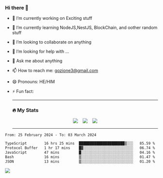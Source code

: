 ### Hi there 👋

<!--
**charlieScript/charlieScript** is a ✨ _special_ ✨ repository because its `README.md` (this file) appears on your GitHub profile.

Here are some ideas to get you started: -->

- 🔭 I’m currently working on Exciting stuff
- 🌱 I’m currently learning NodeJS,NestJS, BlockChain, and oother random stuff
- 👯 I’m looking to collaborate on anything
- 🤔 I’m looking for help with ...
- 💬 Ask me about anything
- 📫 How to reach me: gozione3@gmail.com
- 😄 Pronouns: HE/HIM
- ⚡ Fun fact:


  ---

  ### :fire: My Stats

  <div id="stats" align="center">
  <img src="http://github-readme-streak-stats.herokuapp.com?user=charlieScript&theme=dark&date_format=M%20j%5B%2C%20Y%5D" />&nbsp;&nbsp;&nbsp;
  <img src="https://github-readme-stats.vercel.app/api/top-langs/?username=charlieScript&layout=compact&theme=vision-friendly-dark"/>&nbsp;&nbsp;&nbsp;
  <img src="https://github-readme-stats.vercel.app/api?username=charlieScript&show_icons=true&theme=radical"/>
  </div>

  ---



<!--START_SECTION:waka-->

```txt
From: 25 February 2024 - To: 03 March 2024

TypeScript        16 hrs 25 mins  █████████████████████▒░░░   85.59 %
Protocol Buffer   1 hr 17 mins    █▓░░░░░░░░░░░░░░░░░░░░░░░   06.74 %
JavaScript        47 mins         █░░░░░░░░░░░░░░░░░░░░░░░░   04.16 %
Bash              16 mins         ▒░░░░░░░░░░░░░░░░░░░░░░░░   01.47 %
JSON              13 mins         ▒░░░░░░░░░░░░░░░░░░░░░░░░   01.20 %
```

<!--END_SECTION:waka-->
![](https://komarev.com/ghpvc/?username=charlieScript)
